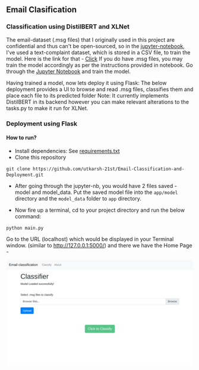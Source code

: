 ## Email Clasification
### Classification using DistilBERT and XLNet

The email-dataset (.msg files) that I originally used in this project are confidential and thus can't be open-sourced, so in the [jupyter-notebook](https://github.com/utkarsh-21st/Email-Classification-and-Deployment/blob/master/text_classification.ipynb "jupyter-notebook"), I've used a text-complaint dataset, which is stored in a CSV file, to train the model.
Here is the link for that - [Click](https://drive.google.com/file/d/10LSWKtWAOOSv1l-SIvzr6sPI-niXcxbZ/view "Click")
If you do have .msg files, you may train the model accordingly as per the instructions provided in notebook.
Go through the [Jupyter Notebook](https://github.com/utkarsh-21st/Email-Classification-and-Deployment/blob/master/text_classification.ipynb "Jupyter Notebook") and train the model.

Having trained a model, now lets deploy it using Flask:
The below deployment provides a UI to browse and read .msg files, classifies them and place each file to its predicted folder 
Note: It currently implements DistilBERT in its backend however you can make relevant alterations to the tasks.py to make it run for XLNet.

### Deployment using Flask
#### How to run?
- Install dependencies: See [requirements.txt](https://github.com/utkarsh-21st/attendence-face-recognition/blob/master/requirements.txt "requirements.txt")
- Clone this repository
```shell
git clone https://github.com/utkarsh-21st/Email-Classification-and-Deployment.git
```
- After going through the jupyter-nb, you would have 2 files saved - model and model_data. Put the saved model file into the `app/model` directory and the `model_data`  folder to `app` directory.

- Now fire up a terminal, cd to your project directory and run the below command:

```shell
python main.py
```
Go to the URL (localhost) which would be displayed in your Terminal window.
(similar to http://127.0.0.1:5000/)
and there we have the Home Page - 

![Home Page](https://github.com/utkarsh-21st/Email-Classification-and-Deployment/blob/master/app/data/images/home_img.png "Home Page")

